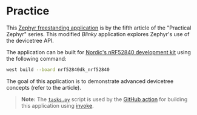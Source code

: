 
# Practice

This [Zephyr freestanding application](https://docs.zephyrproject.org/latest/develop/application/index.html#zephyr-freestanding-app) is by the fifth article of the "Practical Zephyr" series. This modified *Blinky* application explores Zephyr's use of the devicetree API.

The application can be built for [Nordic's nRF52840 development kit](https://www.nordicsemi.com/Products/Development-hardware/nrf52840-dk) using the following command:

```bash
west build --board nrf52840dk_nrf52840
```

The goal of this application is to demonstrate advanced devicetree concepts (refer to the article).

> **Note:** The [`tasks.py`](./tasks.py) script is used by the [GitHub action](../.github/workflows/ci.yml) for building this application using [invoke](https://www.pyinvoke.org/).
